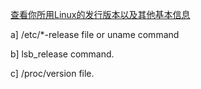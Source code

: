 [查看你所用Linux的发行版本以及其他基本信息](http://www.cyberciti.biz/faq/find-linux-distribution-name-version-number/)

a] /etc/*-release file or uname command

b] lsb_release command.

c] /proc/version file.

